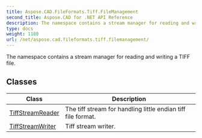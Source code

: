 ```yaml
---
title: Aspose.CAD.FileFormats.Tiff.FileManagement
second_title: Aspose.CAD for .NET API Reference
description: The namespace contains a stream manager for reading and writing a TIFF file
type: docs
weight: 1180
url: /net/aspose.cad.fileformats.tiff.filemanagement/
---
```

The namespace contains a stream manager for reading and writing a TIFF file.

## Classes

| Class | Description |
| --- | --- |
| [TiffStreamReader](./tiffstreamreader/) | The tiff stream for handling little endian tiff file format. |
| [TiffStreamWriter](./tiffstreamwriter/) | Tiff stream writer. |


